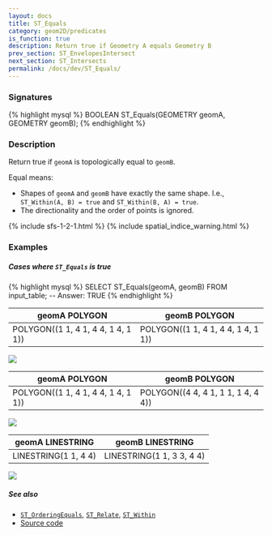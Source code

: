 ```yaml
---
layout: docs
title: ST_Equals
category: geom2D/predicates
is_function: true
description: Return true if Geometry A equals Geometry B
prev_section: ST_EnvelopesIntersect
next_section: ST_Intersects
permalink: /docs/dev/ST_Equals/
---
```


### Signatures

{% highlight mysql %}
BOOLEAN ST_Equals(GEOMETRY geomA, GEOMETRY geomB);
{% endhighlight %}

### Description

Return true if `geomA` is topologically equal to `geomB`.

Equal means:

* Shapes of `geomA` and `geomB` have exactly the same shape. I.e.,
  `ST_Within(A, B) = true` and `ST_Within(B, A) = true`.
* The directionality and the order of points is ignored.

{% include sfs-1-2-1.html %}
{% include spatial_indice_warning.html %}

### Examples

##### Cases where `ST_Equals` is true

{% highlight mysql %}
SELECT ST_Equals(geomA, geomB) FROM input_table;
-- Answer:    TRUE
{% endhighlight %}

| geomA POLYGON                       | geomB POLYGON                       |
|-------------------------------------|-------------------------------------|
| POLYGON((1 1, 4 1, 4 4, 1 4, 1 1))  | POLYGON((1 1, 4 1, 4 4, 1 4, 1 1))  |

<img class="displayed" src="../ST_Equals_1.png"/>

| geomA POLYGON                       | geomB POLYGON                       |
|-------------------------------------|-------------------------------------|
| POLYGON((1 1, 4 1, 4 4, 1 4, 1 1))  | POLYGON((4 4, 4 1, 1 1, 1 4, 4 4))  |

<img class="displayed" src="../ST_Equals_2.png"/>

| geomA LINESTRING      | geomB LINESTRING           |
|-----------------------|----------------------------|
| LINESTRING(1 1, 4 4)  | LINESTRING(1 1, 3 3, 4 4)  |

<img class="displayed" src="../ST_Equals_3.png"/>

##### See also

* [`ST_OrderingEquals`](../ST_OrderingEquals),
  [`ST_Relate`](../ST_Relate),
  [`ST_Within`](../ST_Within)
* <a href="https://github.com/orbisgis/h2gis/blob/master/h2gis-functions/src/main/java/org/h2gis/functions/spatial/predicates/ST_Equals.java" target="_blank">Source code</a>

